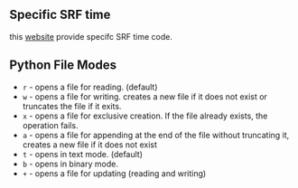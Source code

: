 ## Specific SRF time 
this [website]('https://strftime.org/) provide specifc SRF time code.

## Python File Modes
* `r` - opens a file for reading. (default)
* `w` - opens a file for writing. creates a new file if it does not exist or truncates the file if it exits.
* `x` - opens a file for exclusive creation. If the file already exists, the operation fails.
* `a` - opens a file for appending at the end of the file without truncating it, creates a new file if it does not exist
* `t` - opens in text mode. (default)
* `b` - opens in binary mode.
* `+` - opens a file for updating (reading and writing)